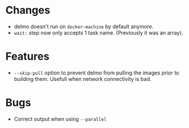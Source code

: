 # Changes

- delmo doesn't run on `docker-machine` by default anymore.
- `wait:` step now only accepts 1 task name. (Previously it was an array).

# Features

- `--skip-pull` option to prevent delmo from pulling the images prior to building them. Usefull when network connectivity is bad.

# Bugs

- Correct output when using `--parallel`
